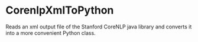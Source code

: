CorenlpXmlToPython
==================

Reads an xml output file of the Stanford CoreNLP java library and converts it into a more convenient Python class.
